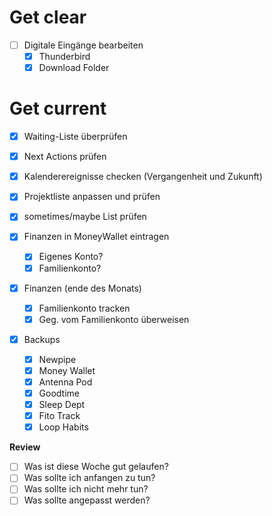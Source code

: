 # Get clear
- [ ] Digitale Eingänge bearbeiten
	- [x] Thunderbird
	- [x] Download Folder

# Get current
- [x] Waiting-Liste überprüfen
- [x] Next Actions prüfen
- [x] Kalenderereignisse checken (Vergangenheit und Zukunft)
- [x] Projektliste anpassen und prüfen
- [x] sometimes/maybe List prüfen

- [x] Finanzen in MoneyWallet eintragen
	- [x] Eigenes Konto? 
	- [x] Familienkonto? 
- [x] Finanzen (ende des Monats)
	- [x] Familienkonto tracken
	- [x] Geg. vom Familienkonto überweisen
- [x] Backups
	- [x] Newpipe
	- [x] Money Wallet
	- [x] Antenna Pod
	- [x] Goodtime
	- [x] Sleep Dept
	- [x] Fito Track
	- [x] Loop Habits

**Review**
- [ ] Was ist diese Woche gut gelaufen?
- [ ] Was sollte ich anfangen zu tun? 
- [ ] Was sollte ich nicht mehr tun? 
- [ ] Was sollte angepasst werden? 
